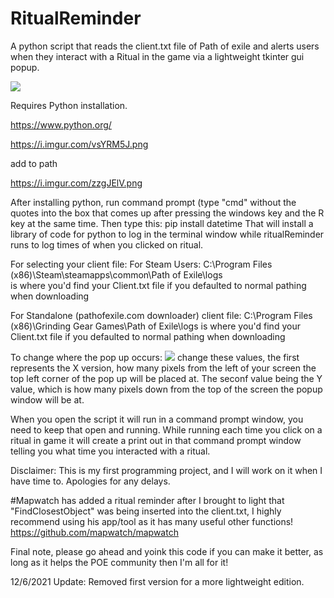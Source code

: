 # RitualReminder
A python script that reads the client.txt file of Path of exile and alerts users when they interact with a Ritual in the game via a lightweight tkinter gui popup. 

<img src="https://i.imgur.com/9rokc1S.jpg">

Requires Python installation. 

https://www.python.org/

https://i.imgur.com/vsYRM5J.png

add to path

https://i.imgur.com/zzgJElV.png

After installing python, run command prompt (type "cmd" without the quotes into the box that comes up after pressing the windows key and the R key at the same time. Then type this: pip install datetime
That will install a library of code for python to log in the terminal window while ritualReminder runs to log times of when you clicked on ritual.

For selecting your client file:
For Steam Users:
C:\Program Files (x86)\Steam\steamapps\common\Path of Exile\logs\
is where you'd find your Client.txt file if you defaulted to normal pathing when downloading

For Standalone (pathofexile.com downloader) client file:
C:\Program Files (x86)\Grinding Gear Games\Path of Exile\logs
is where you'd find your Client.txt file if you defaulted to normal pathing when downloading

To change where the pop up occurs:
<img src="https://i.imgur.com/OXPNdct.png">
change these values, the first represents the X version, how many pixels from the left of your screen the top left corner of the pop up will be placed at. The seconf value being the Y value, which is how many pixels down from the top of the screen the popup window will be at.

When you open the script it will run in a command prompt window, you need to keep that open and running. While running each time you click on a ritual in game it will create a print out in that command prompt window telling you what time you interacted with a ritual.


Disclaimer: This is my first programming project, and I will work on it when I have time to. Apologies for any delays.

#Mapwatch has added a ritual reminder after I brought to light that "FindClosestObject" was being inserted into the client.txt, I highly recommend using his app/tool as it has many useful other functions! https://github.com/mapwatch/mapwatch 


Final note, please go ahead and yoink this code if you can make it better, as long as it helps the POE community then I'm all for it!

12/6/2021 Update: Removed first version for a more lightweight edition.
